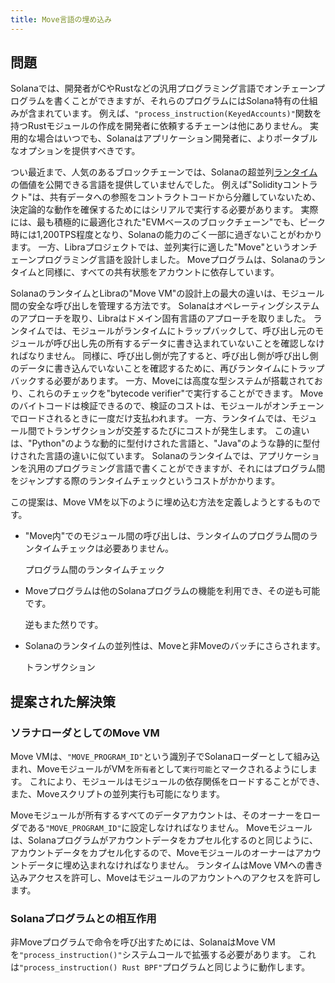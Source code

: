 ```yaml
---
title: Move言語の埋め込み
---
```


## 問題

Solanaでは、開発者がCやRustなどの汎用プログラミング言語でオンチェーンプログラムを書くことができますが、それらのプログラムにはSolana特有の仕組みが含まれています。 例えば、`"process_instruction(KeyedAccounts)"`関数を持つRustモジュールの作成を開発者に依頼するチェーンは他にありません。 実用的な場合はいつでも、Solanaはアプリケーション開発者に、よりポータブルなオプションを提供すべきです。

つい最近まで、人気のあるブロックチェーンでは、Solanaの超並列[ランタイム](../validator/runtime.md)の価値を公開できる言語を提供していませんでした。 例えば"Solidityコントラクト"は、共有データへの参照をコントラクトコードから分離していないため、決定論的な動作を確保するためにはシリアルで実行する必要があります。 実際には、最も積極的に最適化された"EVMベースのブロックチェーン"でも、ピーク時には1,200TPS程度となり、Solanaの能力のごく一部に過ぎないことがわかります。 一方、Libraプロジェクトでは、並列実行に適した"Move"というオンチェーンプログラミング言語を設計しました。 Moveプログラムは、Solanaのランタイムと同様に、すべての共有状態をアカウントに依存しています。

SolanaのランタイムとLibraの"Move VM"の設計上の最大の違いは、モジュール間の安全な呼び出しを管理する方法です。 Solanaはオペレーティングシステムのアプローチを取り、Libraはドメイン固有言語のアプローチを取りました。 ランタイムでは、モジュールがランタイムにトラップバックして、呼び出し元のモジュールが呼び出し先の所有するデータに書き込まれていないことを確認しなければなりません。 同様に、呼び出し側が完了すると、呼び出し側が呼び出し側のデータに書き込んでいないことを確認するために、再びランタイムにトラップバックする必要があります。 一方、Moveには高度な型システムが搭載されており、これらのチェックを"bytecode verifier"で実行することができます。 Moveのバイトコードは検証できるので、検証のコストは、モジュールがオンチェーンでロードされるときに一度だけ支払われます。 一方、ランタイムでは、モジュール間でトランザクションが交差するたびにコストが発生します。 この違いは、"Python"のような動的に型付けされた言語と、"Java"のような静的に型付けされた言語の違いに似ています。 Solanaのランタイムでは、アプリケーションを汎用のプログラミング言語で書くことができますが、それにはプログラム間をジャンプする際のランタイムチェックというコストがかかります。

この提案は、Move VMを以下のように埋め込む方法を定義しようとするものです。

- "Move内"でのモジュール間の呼び出しは、ランタイムのプログラム間のランタイムチェックは必要ありません。

  プログラム間のランタイムチェック

- Moveプログラムは他のSolanaプログラムの機能を利用でき、その逆も可能です。

  逆もまた然りです。

- Solanaのランタイムの並列性は、Moveと非Moveのバッチにさらされます。

  トランザクション

## 提案された解決策

### ソラナローダとしてのMove VM

Move VMは、`"MOVE_PROGRAM_ID"`という識別子でSolanaローダーとして組み込まれ、MoveモジュールがVMを`所有者`として`実行可能`とマークされるようにします。 これにより、モジュールはモジュールの依存関係をロードすることができ、また、Moveスクリプトの並列実行も可能になります。

Moveモジュールが所有するすべてのデータアカウントは、そのオーナーをローダである`"MOVE_PROGRAM_ID"`に設定しなければなりません。 Moveモジュールは、Solanaプログラムがアカウントデータをカプセル化するのと同じように、アカウントデータをカプセル化するので、Moveモジュールのオーナーはアカウントデータに埋め込まれなければなりません。 ランタイムはMove VMへの書き込みアクセスを許可し、Moveはモジュールのアカウントへのアクセスを許可します。

### Solanaプログラムとの相互作用

非Moveプログラムで命令を呼び出すためには、SolanaはMove VMを`"process_instruction()"`システムコールで拡張する必要があります。 これは`"process_instruction() Rust BPF"`プログラムと同じように動作します。
